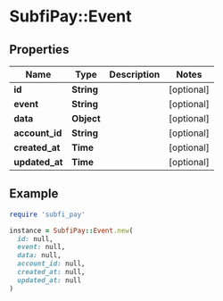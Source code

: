 # SubfiPay::Event

## Properties

| Name | Type | Description | Notes |
| ---- | ---- | ----------- | ----- |
| **id** | **String** |  | [optional] |
| **event** | **String** |  | [optional] |
| **data** | **Object** |  | [optional] |
| **account_id** | **String** |  | [optional] |
| **created_at** | **Time** |  | [optional] |
| **updated_at** | **Time** |  | [optional] |

## Example

```ruby
require 'subfi_pay'

instance = SubfiPay::Event.new(
  id: null,
  event: null,
  data: null,
  account_id: null,
  created_at: null,
  updated_at: null
)
```

